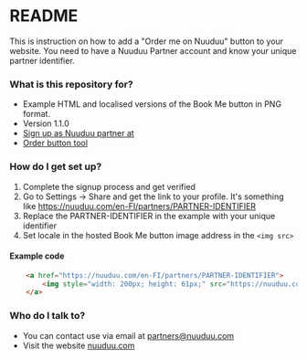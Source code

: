 # README #

This is instruction on how to add a "Order me on Nuuduu" button to your website. You need to have a Nuuduu Partner account and know your unique partner identifier.

### What is this repository for? ###

* Example HTML and localised versions of the Book Me button in PNG format.
* Version 1.1.0
* [Sign up as Nuuduu partner at](https://nuuduu.com/partners)
* [Order button tool](https://nuuduu.github.io)

### How do I get set up? ###

1. Complete the signup process and get verified
2. Go to Settings -> Share and get the link to your profile. It's something like https://nuuduu.com/en-FI/partners/PARTNER-IDENTIFIER
3. Replace the PARTNER-IDENTIFIER in the example with your unique identifier
4. Set locale in the hosted Book Me button image address in the `<img src>`

#### Example code

```html
    <a href="https://nuuduu.com/en-FI/partners/PARTNER-IDENTIFIER">
        <img style="width: 200px; height: 61px;" src="https://nuuduu.com/en-FI/assets/images/order.webp">
    </a>
```

### Who do I talk to? ###

* You can contact use via email at <partners@nuuduu.com>
* Visit the website [nuuduu.com](https://nuuduu.com)
